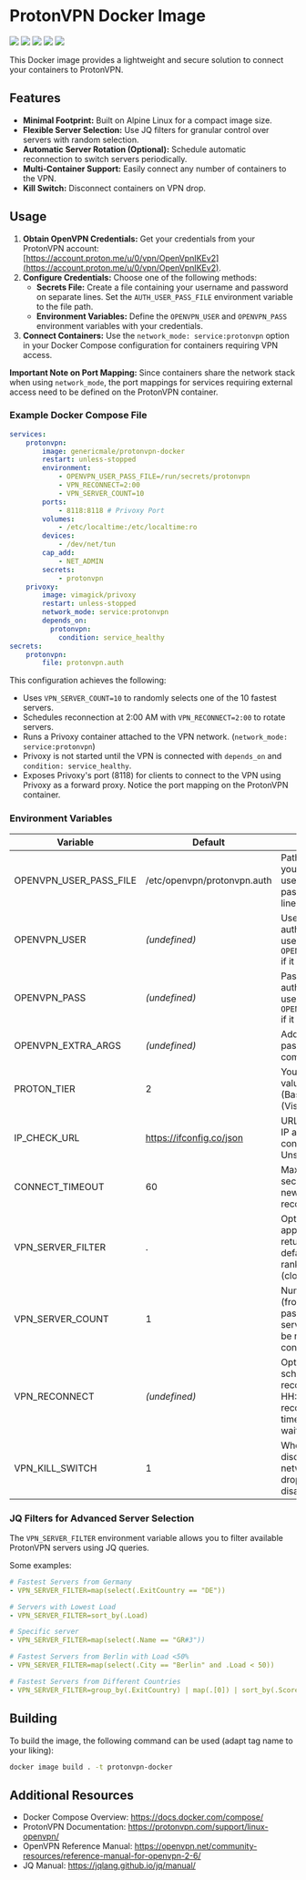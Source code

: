 # ProtonVPN Docker Image

[![](https://img.shields.io/github/license/GenericMale/protonvpn-docker?logo=github)](https://github.com/GenericMale/protonvpn-docker/blob/main/LICENSE)
[![](https://img.shields.io/github/last-commit/genericmale/protonvpn-docker?label=commit&logo=github)](https://github.com/GenericMale/protonvpn-docker)
[![](https://img.shields.io/github/actions/workflow/status/genericmale/protonvpn-docker/docker-publish.yml?label=build&logo=githubactions&logoColor=white)](https://github.com/GenericMale/protonvpn-docker/actions/workflows/docker-publish.yml)
[![](https://img.shields.io/docker/v/genericmale/protonvpn-docker?logo=docker&logoColor=white)](https://hub.docker.com/r/genericmale/protonvpn-docker/tags)
[![](https://img.shields.io/docker/image-size/genericmale/protonvpn-docker?label=size&logo=docker&logoColor=white)](https://hub.docker.com/r/genericmale/protonvpn-docker/tags)

This Docker image provides a lightweight and secure solution to connect your containers to ProtonVPN.

## Features

- **Minimal Footprint:** Built on Alpine Linux for a compact image size.
- **Flexible Server Selection:** Use JQ filters for granular control over servers with random selection.
- **Automatic Server Rotation (Optional):** Schedule automatic reconnection to switch servers periodically.
- **Multi-Container Support:** Easily connect any number of containers to the VPN.
- **Kill Switch:** Disconnect containers on VPN drop.

## Usage

1. **Obtain OpenVPN Credentials:** Get your credentials from your ProtonVPN account: [https://account.proton.me/u/0/vpn/OpenVpnIKEv2](https://account.proton.me/u/0/vpn/OpenVpnIKEv2).
2. **Configure Credentials:** Choose one of the following methods:
   - **Secrets File:** Create a file containing your username and password on separate lines. Set the `AUTH_USER_PASS_FILE` environment variable to the file path.
   - **Environment Variables:** Define the `OPENVPN_USER` and `OPENVPN_PASS` environment variables with your credentials.
3. **Connect Containers:** Use the `network_mode: service:protonvpn` option in your Docker Compose configuration for containers requiring VPN access.

**Important Note on Port Mapping:**
Since containers share the network stack when using `network_mode`, the port mappings for services requiring external access need to be defined on the ProtonVPN container.

### Example Docker Compose File

```yaml
services:
    protonvpn:
        image: genericmale/protonvpn-docker
        restart: unless-stopped
        environment:
            - OPENVPN_USER_PASS_FILE=/run/secrets/protonvpn
            - VPN_RECONNECT=2:00
            - VPN_SERVER_COUNT=10
        ports:
            - 8118:8118 # Privoxy Port
        volumes:
            - /etc/localtime:/etc/localtime:ro
        devices:
            - /dev/net/tun
        cap_add:
            - NET_ADMIN
        secrets:
            - protonvpn
    privoxy:
        image: vimagick/privoxy
        restart: unless-stopped
        network_mode: service:protonvpn
        depends_on:
          protonvpn:
            condition: service_healthy
secrets:
    protonvpn:
        file: protonvpn.auth
```

This configuration achieves the following:

- Uses `VPN_SERVER_COUNT=10` to randomly selects one of the 10 fastest servers.
- Schedules reconnection at 2:00 AM with `VPN_RECONNECT=2:00` to rotate servers.
- Runs a Privoxy container attached to the VPN network. (`network_mode: service:protonvpn`)
- Privoxy is not started until the VPN is connected with `depends_on` and `condition: service_healthy`.
- Exposes Privoxy's port (8118) for clients to connect to the VPN using Privoxy as a forward proxy.
  Notice the port mapping on the ProtonVPN container.

### Environment Variables

| Variable               | Default                     | Description                                                                                                                                  |
|------------------------|-----------------------------|----------------------------------------------------------------------------------------------------------------------------------------------|
| OPENVPN_USER_PASS_FILE | /etc/openvpn/protonvpn.auth | Path to a file containing your OpenVPN username and password on separate lines.                                                              |
| OPENVPN_USER           | *(undefined)*               | Username for authentication. Will be used to create `OPENVPN_USER_PASS_FILE` if it doesn't exist.                                            |
| OPENVPN_PASS           | *(undefined)*               | Password for authentication. Will be used to create `OPENVPN_USER_PASS_FILE` if it doesn't exist.                                            |
| OPENVPN_EXTRA_ARGS     | *(undefined)*               | Additional arguments to pass to the OpenVPN command.                                                                                         |
| PROTON_TIER            | 2                           | Your Proton Tier. Valid values: 0 (Free), 1 (Basic), 2 (Plus), 3 (Visionary)                                                                 |
| IP_CHECK_URL           | https://ifconfig.co/json    | URL to check for a new IP address after connecting to the VPN. Unset to disable.                                                             |                                                                                                                              
| CONNECT_TIMEOUT        | 60                          | Maximum time in seconds to wait for a new IP before a reconnect is triggered.                                                                |
| VPN_SERVER_FILTER      | .                           | Optional JQ filter to apply to the server list returned by the API. By default, servers are ranked by their score (closest/fastest on top).  |
| VPN_SERVER_COUNT       | 1                           | Number of top servers (from the filtered list) to pass to OpenVPN. One server from this list will be randomly chosen for connection.         |
| VPN_RECONNECT          | *(undefined)*               | Optional time to schedule automatic reconnection. Either HH:MM for a daily reconnect at a fixed time, or a duration to wait (e.g. 30m, 12h). |
| VPN_KILL_SWITCH        | 1                           | When enabled (1), disconnects the network when the VPN drops. Set to 0 to disable.                                                           |

### JQ Filters for Advanced Server Selection

The `VPN_SERVER_FILTER` environment variable allows you to filter available ProtonVPN servers using JQ queries.

Some examples:

```yaml
# Fastest Servers from Germany
- VPN_SERVER_FILTER=map(select(.ExitCountry == "DE"))

# Servers with Lowest Load
- VPN_SERVER_FILTER=sort_by(.Load)

# Specific server
- VPN_SERVER_FILTER=map(select(.Name == "GR#3"))

# Fastest Servers from Berlin with Load <50%
- VPN_SERVER_FILTER=map(select(.City == "Berlin" and .Load < 50))

# Fastest Servers from Different Countries
- VPN_SERVER_FILTER=group_by(.ExitCountry) | map(.[0]) | sort_by(.Score)

```

## Building

To build the image, the following command can be used (adapt tag name to your liking):

```sh
docker image build . -t protonvpn-docker
```

## Additional Resources

- Docker Compose Overview: https://docs.docker.com/compose/
- ProtonVPN Documentation: https://protonvpn.com/support/linux-openvpn/
- OpenVPN Reference Manual: https://openvpn.net/community-resources/reference-manual-for-openvpn-2-6/
- JQ Manual: https://jqlang.github.io/jq/manual/
